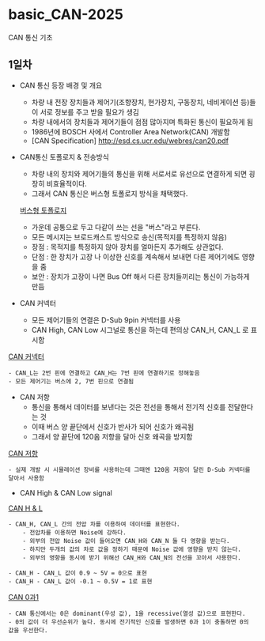 # basic_CAN-2025
CAN 통신 기초

## 1일차
- CAN 통신 등장 배경 및 개요
	- 차량 내 전장 장치들과 제어기(조향장치, 현가장치, 구동장치, 네비게이션 등)들이 서로 정보를 주고 받을 필요가 생김
	- 차량 내에서의 장치들과 제어기들이 점점 많아지며 특화된 통신이 필요하게 됨
	- 1986년에 BOSCH 사에서 Controller Area Network(CAN) 개발함
	- [CAN Specification] http://esd.cs.ucr.edu/webres/can20.pdf

- CAN통신 토폴로지 & 전송방식
	- 차량 내의 장치와 제어기들의 통신을 위해 서로서로 유선으로 연결하게 되면 굉장히 비효율적이다.
	- 그래서 CAN 통신은 버스형 토폴로지 방식을 채택했다.

	[버스형 토폴로지](https://github.com/breadcoffee/basic_CAN-2025/blob/main/image/image1.png)

	- 가운데 공통으로 두고 다같이 쓰는 선을 "버스"라고 부른다.
	- 모든 메시지는 브로드캐스트 방식으로 송신(목적지를 특정하지 않음)
	- 장점 : 목적지를 특정하지 않아 장치를 얼마든지 추가해도 상관없다.
	- 단점 : 한 장치가 고장 나 이상한 신호를 계속해서 보내면 다른 제어기에도 영향을 줌
	- 보안 : 장치가 고장이 나면 Bus Off 해서 다른 장치들끼리는 통신이 가능하게 만듬

- CAN 커넥터
	- 모든 제어기들의 연결은 D-Sub 9pin 커넥터를 사용
	- CAN High, CAN Low 시그널로 통신을 하는데 편의상 CAN_H, CAN_L 로 표시함

[CAN 커넥터](https://github.com/breadcoffee/basic_CAN-2025/blob/main/image/image2.png)

	- CAN_L는 2번 핀에 연결하고 CAN_H는 7번 핀에 연결하기로 정해놓음
	- 모든 제어기는 버스에 2, 7번 핀으로 연결됨

- CAN 저항
	- 통신을 통해서 데이터를 보낸다는 것은 전선을 통해서 전기적 신호를 전달한다는 것
	- 이때 버스 양 끝단에서 신호가 반사가 되어 신호가 왜곡됨
	- 그래서 양 끝단에 120옴 저항을 달아 신호 왜곡을 방지함 

[CAN 저항](https://github.com/breadcoffee/basic_CAN-2025/blob/main/image/image3.png)

	- 실제 개발 시 시뮬레이션 장비를 사용하는데 그때엔 120옴 저항이 달린 D-Sub 커넥터를 달아서 사용함

- CAN High & CAN Low signal

[CAN H & L](https://github.com/breadcoffee/basic_CAN-2025/blob/main/image/image4.png)

	- CAN_H, CAN_L 간의 전압 차를 이용하여 데이터를 표현한다.
		- 전압차를 이용하면 Noise에 강하다.
		- 외부의 전압 Noise 값이 들어오면 CAN_H와 CAN_N 둘 다 영향을 받는다.
		- 하지만 두개의 값의 차로 값을 정하기 때문에 Noise 값에 영향을 받지 않는다.
		- 외부의 영향을 동시에 받기 위해선 CAN_H와 CAN_N의 전선을 꼬아서 사용한다.
	
	- CAN_H - CAN_L 값이 0.9 ~ 5V = 0으로 표현
	- CAN_H - CAN_L 값이 -0.1 ~ 0.5V = 1로 표현

[CAN 0과1](https://github.com/breadcoffee/basic_CAN-2025/blob/main/image/image5.png)

	- CAN 통신에서는 0은 dominant(우성 값), 1을 recessive(열성 값)으로 표현한다.
	- 0의 값이 더 우선순위가 높다. 동시에 전기적인 신호를 발생하면 0과 1이 충돌하면 0의 값을 우선한다.

